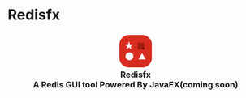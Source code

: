 # Redisfx
<h3 align="center">
  <img src="https://raw.githubusercontent.com/xiebiao/redisfx/main/src/main/resources/com/xiebiao/tools/redisfx/icons/redisfx_64.png" alt="Logo"/><br/>
Redisfx<br/>
A Redis GUI tool Powered By JavaFX(coming soon)
</h3>



